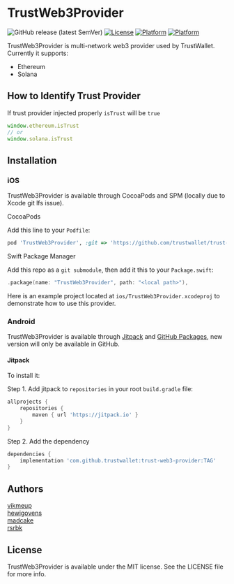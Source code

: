 # TrustWeb3Provider

![GitHub release (latest SemVer)](https://img.shields.io/github/v/release/trustwallet/trust-web3-provider)
[![License](https://img.shields.io/cocoapods/l/TrustWeb3Provider.svg?style=flat)](http://cocoapods.org/pods/TrustWeb3Provider)
[![Platform](https://img.shields.io/cocoapods/p/TrustWeb3Provider.svg?style=flat)](http://cocoapods.org/pods/TrustWeb3Provider)
[![Platform](https://img.shields.io/badge/platform-android-lightgrey.svg)](https://jitpack.io/#TrustWallet/trust-web3-provider/0.2.1)

TrustWeb3Provider is multi-network web3 provider used by TrustWallet. Currently it supports:

- Ethereum
- Solana

## How to Identify Trust Provider

If trust provider injected properly `isTrust` will be `true`

```javascript
window.ethereum.isTrust
// or
window.solana.isTrust
```

## Installation

### iOS

TrustWeb3Provider is available through CocoaPods and SPM (locally due to Xcode git lfs issue).

CocoaPods

Add this line to your `Podfile`:
```ruby
pod 'TrustWeb3Provider', :git => 'https://github.com/trustwallet/trust-web3-provider', :branch => 'master'
```

Swift Package Manager

Add this repo as a `git submodule`, then add it this to your `Package.swift`:

```swift
.package(name: "TrustWeb3Provider", path: "<local path>"),
```

Here is an example project located at `ios/TrustWeb3Provider.xcodeproj` to demonstrate how to use this provider.

### Android

TrustWeb3Provider is available through [Jitpack](https://jitpack.io) and [GitHub Packages](https://github.com/trustwallet/trust-web3-provider/packages), new version will only be available in GitHub.

#### Jitpack

To install it:

Step 1. Add jitpack to `repositories` in your root `build.gradle` file:

```groovy
allprojects {
    repositories {
        maven { url 'https://jitpack.io' }
    }
}
```

Step 2. Add the dependency

```groovy
dependencies {
    implementation 'com.github.trustwallet:trust-web3-provider:TAG'
}
```

## Authors

[vikmeup](https://github.com/vikmeup)  
[hewigovens](https://github.com/hewigovens)  
[madcake](https://github.com/madcake)  
[rsrbk](https://github.com/rsrbk)

## License

TrustWeb3Provider is available under the MIT license. See the LICENSE file for more info.

